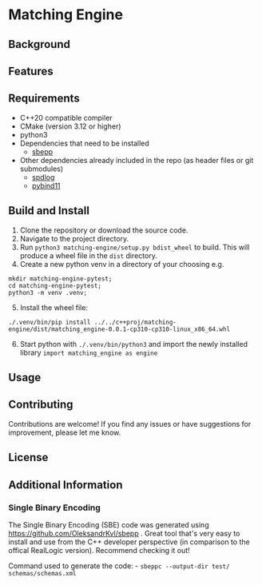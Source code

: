 # Matching Engine


## Background


## Features


## Requirements

- C++20 compatible compiler
- CMake (version 3.12 or higher)
- python3
- Dependencies that need to be installed
    - [sbepp](https://github.com/OleksandrKvl/sbepp/tree/main)
- Other dependencies already included in the repo (as header files or git submodules)
    - [spdlog](https://github.com/gabime/spdlog)
    - [pybind11](https://github.com/pybind/pybind11/tree/stable)

## Build and Install

1. Clone the repository or download the source code.
2. Navigate to the project directory.
3. Run `python3 matching-engine/setup.py bdist_wheel` to build. This will produce a wheel file in the `dist` directory.
4. Create a new python venv in a directory of your choosing e.g. 
```
mkdir matching-engine-pytest;
cd matching-engine-pytest;
python3 -m venv .venv;
```
5. Install the wheel file:
```
./.venv/bin/pip install ../../c++proj/matching-engine/dist/matching_engine-0.0.1-cp310-cp310-linux_x86_64.whl
```
6. Start python with `./.venv/bin/python3` and import the newly installed library `import matching_engine as engine`


## Usage


## Contributing

Contributions are welcome! If you find any issues or have suggestions for improvement, please let me know.

## License

## Additional Information

### Single Binary Encoding

The Single Binary Encoding (SBE) code was generated using https://github.com/OleksandrKvl/sbepp . Great tool that's very easy to install and use from the C++ developer perspective (in comparison to the offical RealLogic version). Recommend checking it out!

Command used to generate the code:
    - `sbeppc --output-dir test/ schemas/schemas.xml`
